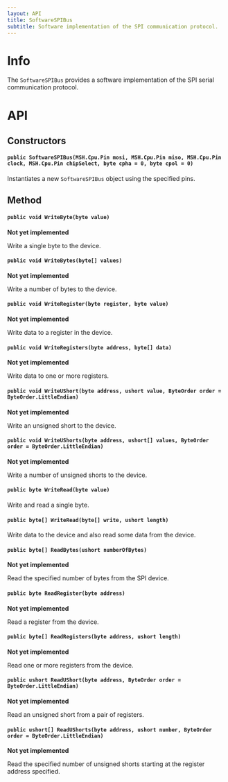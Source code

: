 ```yaml
---
layout: API
title: SoftwareSPIBus
subtitle: Software implementation of the SPI communication protocol.
---
```


# Info

The `SoftwareSPIBus` provides a software implementation of the SPI serial communication protocol.


# API

## Constructors

#### `public SoftwareSPIBus(MSH.Cpu.Pin mosi, MSH.Cpu.Pin miso, MSH.Cpu.Pin clock, MSH.Cpu.Pin chipSelect, byte cpha = 0, byte cpol = 0)`

Instantiates a new `SoftwareSPIBus` object using the specified pins.

## Method

#### `public void WriteByte(byte value)`

**Not yet implemented**

Write a single byte to the device.

#### `public void WriteBytes(byte[] values)`

**Not yet implemented**

Write a number of bytes to the device.

#### `public void WriteRegister(byte register, byte value)`

**Not yet implemented**

Write data to a register in the device.

#### `public void WriteRegisters(byte address, byte[] data)`

**Not yet implemented**

Write data to one or more registers.

#### `public void WriteUShort(byte address, ushort value, ByteOrder order = ByteOrder.LittleEndian)`

**Not yet implemented**

Write an unsigned short to the device.

#### `public void WriteUShorts(byte address, ushort[] values, ByteOrder order = ByteOrder.LittleEndian)`

**Not yet implemented**

Write a number of unsigned shorts to the device.

#### `public byte WriteRead(byte value)`

Write and read a single byte.

#### `public byte[] WriteRead(byte[] write, ushort length)`

Write data to the device and also read some data from the device.

#### `public byte[] ReadBytes(ushort numberOfBytes)`

**Not yet implemented**

Read the specified number of bytes from the SPI device.

#### `public byte ReadRegister(byte address)`

**Not yet implemented**

Read a register from the device.

#### `public byte[] ReadRegisters(byte address, ushort length)`

**Not yet implemented**

Read one or more registers from the device.

#### `public ushort ReadUShort(byte address, ByteOrder order = ByteOrder.LittleEndian)`

**Not yet implemented**

Read an unsigned short from a pair of registers.

#### `public ushort[] ReadUShorts(byte address, ushort number, ByteOrder order = ByteOrder.LittleEndian)`

**Not yet implemented**

Read the specified number of unsigned shorts starting at the register address specified.




